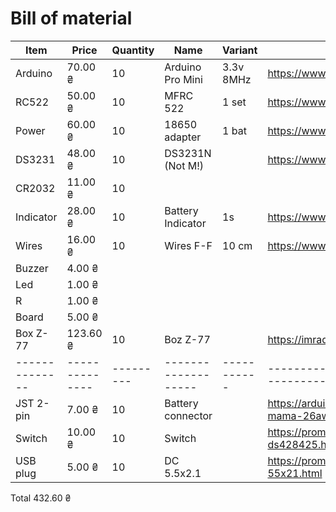# Bill of material

| Item         | Price        | Quantity| Name              | Variant   |  Link                                                 |
|--------------|--------------|---------|-------------------|-----------|-------------------------------------------------------|
| Arduino      |    70.00 ₴   | 10      | Arduino Pro Mini  | 3.3v 8MHz | https://www.aliexpress.com/item/32340811597.html      |
| RC522        |    50.00 ₴   | 10      | MFRC 522          | 1 set     | https://www.aliexpress.com/item/2026446641.html       |
| Power        |    60.00 ₴   | 10      | 18650 adapter     | 1 bat     | https://www.aliexpress.com/item/1005006120745551.html |
| DS3231       |    48.00 ₴   | 10      | DS3231N (Not M!)  |           | https://www.aliexpress.com/item/1005005216959684.html |
| CR2032       |    11.00 ₴   | 10      |                   |           |                                                       |
| Indicator    |    28.00 ₴   | 10      | Battery Indicator | 1s        | https://www.aliexpress.com/item/1005006191335066.html |
| Wires        |    16.00 ₴   | 10      | Wires F-F         | 10 cm     | https://www.aliexpress.com/item/32825558073.html      |
| Buzzer       |     4.00 ₴   |         |                   |           |                                                       |
| Led          |     1.00 ₴   |         |                   |           |                                                       |
| R            |     1.00 ₴   |         |                   |           |                                                       |
| Board        |     5.00 ₴   |         |                   |           |                                                       |
| Box Z-77     |   123.60 ₴   | 10      | Boz Z-77          |           | https://imrad.com.ua/ua/box-z-77-chern-               |
|--------------|--------------|---------|-------------------|-----------|-------------------------------------------------------|
| JST 2-pin    |     7.00 ₴   | 10      | Battery connector |           | https://arduino.ua/prod5607-konnektori-jst-2pin-tato-mama-26awg-1-para |
| Switch       |    10.00 ₴   | 10      | Switch            |           | https://prom.ua/ua/p1262601707-knopka-fiksatsiej-ds428425.html |
| USB plug     |     5.00 ₴   | 10      | DC 5.5x2.1        |           | https://prom.ua/ua/p733432376-gnezdo-pitaniya-55x21.html |


Total        432.60 ₴
